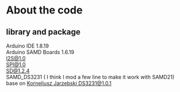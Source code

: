 # About the code

## library and package

Arduino IDE 1.8.19  
Arduino SAMD Boards 1.6.19  
I2S@1.0  
SPI@1.0  
SD@1.2.4  
SAMD_DS3231 ( I think I mod a few line to make it work with SAMD21)  
base on [Korneliusz Jarzebski DS3231@1.0.1](https://github.com/jarzebski/Arduino-DS3231)  
